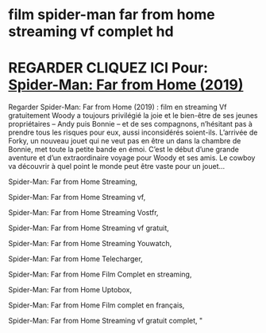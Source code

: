 # film spider-man far from home streaming vf complet hd
 # <h1>REGARDER CLIQUEZ ICI Pour: <a href="https://tubeplus.xyz/movie/429617-spider-man-far-from-home">Spider-Man: Far from Home (2019)</a></h1>

Regarder Spider-Man: Far from Home (2019) : film en streaming Vf gratuitement Woody a toujours privilégié la joie et le bien-être de ses jeunes propriétaires – Andy puis Bonnie – et de ses compagnons, n’hésitant pas à prendre tous les risques pour eux, aussi inconsidérés soient-ils. L’arrivée de Forky, un nouveau jouet qui ne veut pas en être un dans la chambre de Bonnie, met toute la petite bande en émoi. C’est le début d’une grande aventure et d’un extraordinaire voyage pour Woody et ses amis. Le cowboy va découvrir à quel point le monde peut être vaste pour un jouet…

Spider-Man: Far from Home Streaming,

Spider-Man: Far from Home Streaming vf,

Spider-Man: Far from Home Streaming Vostfr,

Spider-Man: Far from Home Streaming vf gratuit,

Spider-Man: Far from Home Streaming Youwatch,

Spider-Man: Far from Home Telecharger,

Spider-Man: Far from Home Film Complet en streaming,

Spider-Man: Far from Home Uptobox,

Spider-Man: Far from Home Film complet en français,

Spider-Man: Far from Home Streaming vf gratuit complet, "
